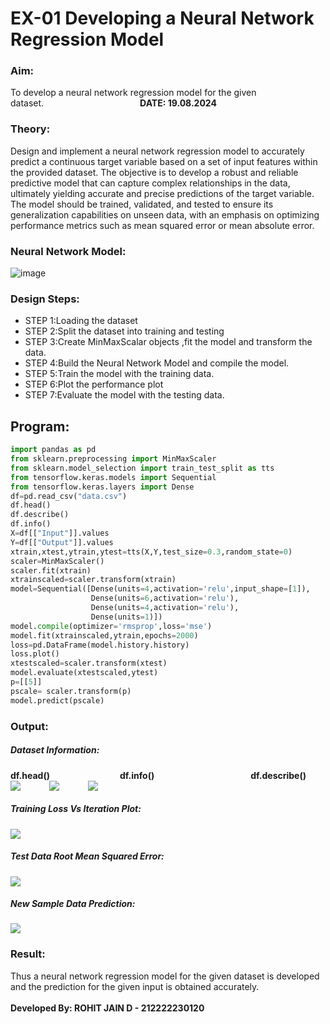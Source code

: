 # EX-01 Developing a Neural Network Regression Model
### Aim:
To develop a neural network regression model for the given dataset.&emsp;&emsp;&emsp;&emsp;&emsp;&emsp;&emsp;&emsp;&emsp;&emsp;&emsp;**DATE: 19.08.2024**

### Theory:
Design and implement a neural network regression model to accurately predict a continuous target variable based on a set of input features within the provided dataset. The objective is to develop a robust and reliable predictive model that can capture complex relationships in the data, ultimately yielding accurate and precise predictions of the target variable. The model should be trained, validated, and tested to ensure its generalization capabilities on unseen data, with an emphasis on optimizing performance metrics such as mean squared error or mean absolute error.

### Neural Network Model:
![image](https://github.com/user-attachments/assets/151f56b9-8129-4253-a9c3-744ab9c77732)

### Design Steps:

- STEP 1:Loading the dataset
- STEP 2:Split the dataset into training and testing
- STEP 3:Create MinMaxScalar objects ,fit the model and transform the data.
- STEP 4:Build the Neural Network Model and compile the model.
- STEP 5:Train the model with the training data.
- STEP 6:Plot the performance plot
- STEP 7:Evaluate the model with the testing data.

## Program:
```python
import pandas as pd
from sklearn.preprocessing import MinMaxScaler
from sklearn.model_selection import train_test_split as tts
from tensorflow.keras.models import Sequential
from tensorflow.keras.layers import Dense
df=pd.read_csv("data.csv")
df.head()
df.describe()
df.info()
X=df[["Input"]].values
Y=df[["Output"]].values
xtrain,xtest,ytrain,ytest=tts(X,Y,test_size=0.3,random_state=0)
scaler=MinMaxScaler()
scaler.fit(xtrain)
xtrainscaled=scaler.transform(xtrain)
model=Sequential([Dense(units=4,activation='relu',input_shape=[1]),
                  Dense(units=6,activation='relu'),
                  Dense(units=4,activation='relu'),
                  Dense(units=1)])
model.compile(optimizer='rmsprop',loss='mse')
model.fit(xtrainscaled,ytrain,epochs=2000)
loss=pd.DataFrame(model.history.history)
loss.plot()
xtestscaled=scaler.transform(xtest)
model.evaluate(xtestscaled,ytest)
p=[[5]]
pscale= scaler.transform(p)
model.predict(pscale)

```
### Output:

##### Dataset Information:
**df.head()**&emsp;&emsp;&emsp;&emsp;&emsp;&emsp;&emsp;&emsp;**df.info()**&emsp;&emsp;&emsp;&emsp;&emsp;&emsp;&emsp;&emsp;&emsp;&emsp;&emsp;**df.describe()**<br>
<img align=top src="https://github.com/user-attachments/assets/c9c19465-2db0-47f8-afb6-49633f892aa6">&emsp;&emsp;&emsp;
<img align=top  src="https://github.com/user-attachments/assets/c08ce734-2b92-42fb-adf5-0ea3b55e993b">&emsp;&emsp;&emsp;
<img align=top  src="https://github.com/user-attachments/assets/bde44ad2-8c90-462e-b899-1cd29ec15625">

##### Training Loss Vs Iteration Plot:
<img src="https://github.com/user-attachments/assets/67e285f9-96a0-4bee-b8ef-1c40e77f274f">

##### Test Data Root Mean Squared Error:
<img src="https://github.com/user-attachments/assets/1a3fd13b-241b-4920-946d-baf3e7680d8b">

##### New Sample Data Prediction:
<img src="https://github.com/user-attachments/assets/5ea5ea88-e70c-425d-933b-dc7b08cd5560">

### Result:
Thus a neural network regression model for the given dataset is developed and the prediction for the given input is obtained accurately.
<br>
<br>
**Developed By: ROHIT JAIN D - 212222230120**
